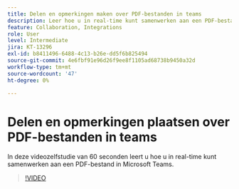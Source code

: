 ```yaml
---
title: Delen en opmerkingen maken over PDF-bestanden in teams
description: Leer hoe u in real-time kunt samenwerken aan een PDF-bestand in Microsoft Teams
feature: Collaboration, Integrations
role: User
level: Intermediate
jira: KT-13296
exl-id: b8411496-6488-4c13-b26e-dd5f6b825494
source-git-commit: 4e6fbf91e96d26f9ee8f1105ad68738b9450a32d
workflow-type: tm+mt
source-wordcount: '47'
ht-degree: 0%

---
```


# Delen en opmerkingen plaatsen over PDF-bestanden in teams

In deze videozelfstudie van 60 seconden leert u hoe u in real-time kunt samenwerken aan een PDF-bestand in Microsoft Teams.

>[!VIDEO](https://video.tv.adobe.com/v/343048?quality=12&learn=on&hidetitle=true)
